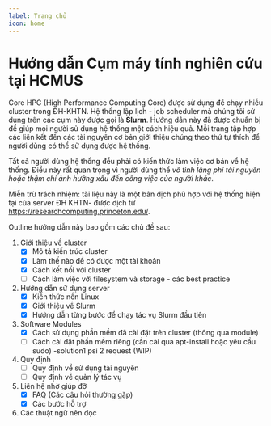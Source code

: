 ```yaml
---
label: Trang chủ
icon: home
---
```


# **Hướng dẫn Cụm máy tính nghiên cứu tại HCMUS**

Core HPC (High Performance Computing Core) được sử dụng để chạy nhiều cluster trong ĐH-KHTN. Hệ thống lập lịch - job scheduler mà chúng tôi sử dụng trên các cụm này được gọi là **Slurm**. Hướng dẫn này đã được chuẩn bị để giúp mọi người sử dụng hệ thống một cách hiệu quả. Mỗi trang tập hợp các liên kết đến các tài nguyên cơ bản giới thiệu chúng theo thứ tự thích để người dùng có thể sử dụng được hệ thống.

Tất cả người dùng hệ thống đều phải có kiến thức làm việc cơ bản về hệ thống. Điều này rất quan trọng vì người dùng thể *vô tình lãng phí tài nguyên hoặc thậm chí ảnh hưởng xấu đến công việc của người khác*.

Miễn trừ trách nhiệm: tài liệu này là một bản dịch phù hợp với hệ thống hiện tại của server ĐH KHTN- được dịch từ https://researchcomputing.princeton.edu/.

Outline hướng dẫn này bao gồm các chủ đề sau:

1. Giới thiệu về cluster 
    - [x] Mô tả kiến trúc cluster 
    - [x] Làm thế nào để có được một tài khoản 
    - [x] Cách kết nối với cluster 
    - [ ] Cách làm việc với filesystem và storage - các best practice
1. Hướng dẫn sử dụng server 
    - [x] Kiến thức nền Linux 
    - [x] Giới thiệu về Slurm 
    - [x] Hướng dẫn từng bước để chạy tác vụ Slurm đầu tiên 
1. Software Modules 
    - [x] Cách sử dụng phần mềm đã cài đặt trên cluster (thông qua module) 
    - [ ] Cách cài đặt phần mềm riêng (cần cài qua apt-install hoặc yêu cầu sudo) -solution1 psi 2 request (WIP) 
1. Quy định 
    - [ ] Quy định về sử dụng tài nguyên
    - [ ] Quy định về quản lý tác vụ 
1. Liên hệ nhờ giúp đỡ 
    - [x] FAQ (Các câu hỏi thường gặp) 
    - [x] Các bước hỗ trợ 
1. Các thuật ngữ nên đọc 
